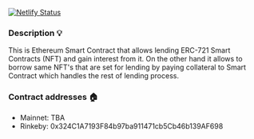 [![Netlify Status](https://api.netlify.com/api/v1/badges/1aabbf05-4f48-4b12-85d0-cbfc073fe20f/deploy-status)](https://app.netlify.com/sites/wonderful-roentgen-888dcf/deploys)

### Description 💡
This is Ethereum Smart Contract that allows lending ERC-721 Smart Contracts (NFT) and gain interest from it.
On the other hand it allows to borrow same NFT's that are set for lending by paying collateral to Smart Contract
which handles the rest of lending process.

### Contract addresses 🏠
- Mainnet: TBA
- Rinkeby: 0x324C1A7193F84b97ba911471cb5Cb46b139AF698
